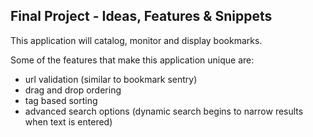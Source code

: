 ## Final Project - Ideas, Features & Snippets

This application will catalog, monitor and display bookmarks.

Some of the features that make this application unique are:
- url validation (similar to bookmark sentry)
- drag and drop ordering
- tag based sorting
- advanced search options (dynamic search begins to narrow results when text is entered)
